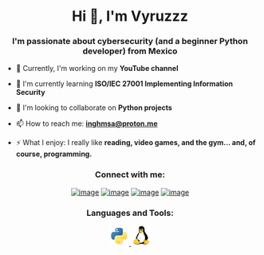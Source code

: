 <h1 align="center">Hi 👋, I'm Vyruzzz</h1>
<h3 align="center">I'm passionate about cybersecurity (and a beginner Python developer) from Mexico</h3>

- 🔭 Currently, I'm working on my **YouTube channel**

- 🌱 I'm currently learning **ISO/IEC 27001 Implementing Information Security**

- 👯 I'm looking to collaborate on **Python projects**

- 📫 How to reach me: **inghmsa@proton.me**

- ⚡ What I enjoy: I really like **reading, video games, and the gym... and, of course, programming.**

<h3 align="center">Connect with me:</h3>
<div align="center">

[![image](https://img.shields.io/badge/LinkedIn-0077B5?style=for-the-badge&logo=linkedin&logoColor=white)](https://www.linkedin.com/in/h1dev/)
[![image](https://img.shields.io/badge/Instagram-E4405F?style=for-the-badge&logo=instagram&logoColor=white)](https://www.instagram.com/7ech.01/)
[![image](https://img.shields.io/badge/Twitter-1DA1F2?style=for-the-badge&logo=twitter&logoColor=white)](https://x.com/SrS3re4l)
[![image](https://img.shields.io/badge/Gmail-D14836?style=for-the-badge&logo=gmail&logoColor=white)](mailto:inghmsa@proton.me)
  
</div>

<h3 align="center">Languages and Tools:</h3>

<p align="center"> 
  <a href="https://www.python.org" target="_blank"> 
    <img src="https://raw.githubusercontent.com/devicons/devicon/master/icons/python/python-original.svg" alt="python" width="40" height="40"/> 
  </a>  
  <a href="https://www.linux.org/" target="_blank"> 
    <img src="https://raw.githubusercontent.com/devicons/devicon/master/icons/linux/linux-original.svg" alt="linux" width="40" height="40"/> 
  </a> 
</p>
